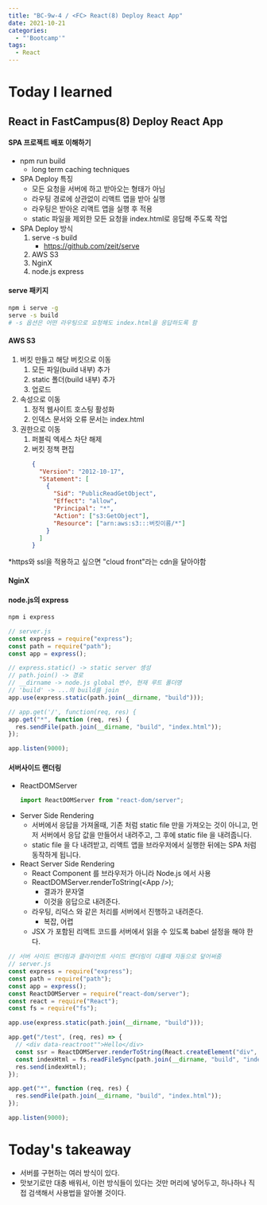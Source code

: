 ```yaml
---
title: "BC-9w-4 / <FC> React(8) Deploy React App"
date: 2021-10-21
categories:
  - "'Bootcamp'"
tags:
  - React
---
```


# Today I learned

<!-- ## Algorithm Test 11 멱집합 ☆☆

```js
const func = function (str) {
  const arr = str.split("").sort();
  const arrSet = [...new Set(arr)];

  // target을 result에 하나씩 집어넣는 함수
  const aux = (target, result) => {
    const copy = [...result];
    for (let i = 0; i < copy.length; i++) {
      copy[i] += target;
      result.push(copy[i]);
    }
  };

  // Ex. "abc" -> ['', a, b,ab, c,ac,bc,abc]
  const result = [""];
  for (let i = 0; i < arrSet.length; i++) {
    aux(arrSet[i], result);
  }

  return result.sort();
};
``` -->

## React in FastCampus(8) Deploy React App

#### SPA 프로젝트 배포 이해하기

- npm run build
  - long term caching techniques
- SPA Deploy 특징
  - 모든 요청을 서버에 하고 받아오는 형태가 아님
  - 라우팅 경로에 상관없이 리액트 앱을 받아 실행
  - 라우팅은 받아온 리액트 앱을 실행 후 적용
  - static 파일을 제외한 모든 요청을 index.html로 응답해 주도록 작업
- SPA Deploy 방식
  1. serve -s build
     - https://github.com/zeit/serve
  2. AWS S3
  3. NginX
  4. node.js express

#### serve 패키지

```bash
npm i serve -g
serve -s build
# -s 옵션은 어떤 라우팅으로 요청해도 index.html을 응답하도록 함
```

#### AWS S3

1. 버킷 만들고 해당 버킷으로 이동
   1. 모든 파일(build 내부) 추가
   2. static 폴더(build 내부) 추가
   3. 업로드
2. 속성으로 이동
   1. 정적 웹사이트 호스팅 활성화
   2. 인덱스 문서와 오류 문서는 index.html
3. 권한으로 이동
   1. 퍼블릭 엑세스 차단 해제
   2. 버킷 정책 편집
      ```json
      {
        "Version": "2012-10-17",
        "Statement": [
          {
            "Sid": "PublicReadGetObject",
            "Effect": "allow",
            "Principal": "*",
            "Action": ["s3:GetObject"],
            "Resource": ["arn:aws:s3:::버킷이름/*"]
          }
        ]
      }
      ```

\*https와 ssl을 적용하고 싶으면 "cloud front"라는 cdn을 달아야함

#### NginX

#### node.js의 express

```bash
npm i express
```

```js
// server.js
const express = require("express");
const path = require("path");
const app = express();

// express.static() -> static server 셍성
// path.join() -> 경로
// __dirname -> node.js global 변수, 현재 루트 폴더명
// 'build' -> ...의 build를 join
app.use(express.static(path.join(__dirname, "build")));

// app.get('/', function(req, res) {
app.get("*", function (req, res) {
  res.sendFile(path.join(__dirname, "build", "index.html"));
});

app.listen(9000);
```

#### 서버사이드 랜더링

- ReactDOMServer
  ```js
  import ReactDOMServer from "react-dom/server";
  ```
- Server Side Rendering
  - 서버에서 응답을 가져올때, 기존 처럼 static file 만을 가져오는 것이 아니고, 먼저 서버에서 응답 값을 만들어서 내려주고, 그 후에 static file 을 내려줍니다.
  - static file 을 다 내려받고, 리액트 앱을 브라우저에서 실행한 뒤에는 SPA 처럼 동작하게 됩니다.
- React Server Side Rendering
  - React Component 를 브라우저가 아니라 Node.js 에서 사용
  - ReactDOMServer.renderToString(\<App />);
    - 결과가 문자열
    - 이것을 응답으로 내려준다.
  - 라우팅, 리덕스 와 같은 처리를 서버에서 진행하고 내려준다.
    - 복잡, 어렵
  - JSX 가 포함된 리액트 코드를 서버에서 읽을 수 있도록 babel 설정을 해야 한다.

```js
// 서버 사이드 랜더링과 클라이언트 사이드 랜더링이 다를때 자동으로 덮어써줌
// server.js
const express = require("express");
const path = require("path");
const app = express();
const ReactDOMServer = require("react-dom/server");
const react = require("React");
const fs = require("fs");

app.use(express.static(path.join(__dirname, "build")));

app.get("/test", (req, res) => {
  // <div data-reactroot"">Hello</div>
  const ssr = ReactDOMServer.renderToString(React.createElement("div", null, "Hello"));
  const indexHtml = fs.readFileSync(path.join(__dirname, "build", "index.html")).toString().replace('<div id="root"></div>', `<div id="root">${ssr}</div>`);
  res.send(indexHtml);
});

app.get("*", function (req, res) {
  res.sendFile(path.join(__dirname, "build", "index.html"));
});

app.listen(9000);
```

# Today's takeaway

- 서버를 구현하는 여러 방식이 있다.
- 맛보기로만 대충 배워서, 이런 방식들이 있다는 것만 머리에 넣어두고, 하나하나 직접 검색해서 사용법을 알아볼 것이다.

